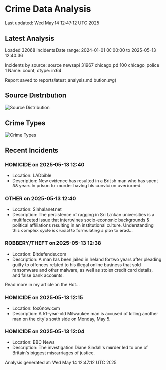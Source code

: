 # Crime Data Analysis
Last updated: Wed May 14 12:47:12 UTC 2025

## Latest Analysis

Loaded 32068 incidents
Date range: 2024-01-01 00:00:00 to 2025-05-13 12:40:36

Incidents by source:
source
newsapi           31967
chicago_pd          100
chicago_police        1
Name: count, dtype: int64

Report saved to reports/latest_analysis.md
bution.svg)

## Source Distribution
![Source Distribution](images/source_distribution.svg)

## Crime Types
![Crime Types](images/crime_types.svg)

## Recent Incidents

### HOMICIDE on 2025-05-13 12:40
- Location: LADbible
- Description: New evidence has resulted in a British man who has spent 38 years in prison for murder having his conviction overturned.


### OTHER on 2025-05-13 12:40
- Location: Sinhalanet.net
- Description: The persistence of ragging in Sri Lankan universities is a multifaceted issue that intertwines socio-economic backgrounds & political affiliations resulting in an institutional culture. Understanding this complex cycle is crucial to formulating a plan to erad…


### ROBBERY/THEFT on 2025-05-13 12:38
- Location: Bitdefender.com
- Description: A man has been jailed in Ireland for two years after pleading guilty to offences related to his illegal online business that sold ransomware and other malware, as well as stolen credit card details, and false bank accounts.

Read more in my article on the Hot…


### HOMICIDE on 2025-05-13 12:15
- Location: fox6now.com
- Description: A 51-year-old Milwaukee man is accused of killing another man on the city's south side on Monday, May 5.


### HOMICIDE on 2025-05-13 12:04
- Location: BBC News
- Description: The investigation Diane Sindall's murder led to one of Britain's biggest miscarriages of justice.

Analysis generated at: Wed May 14 12:47:12 UTC 2025

